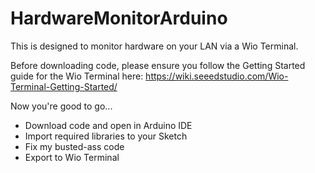 # HardwareMonitorArduino

This is designed to monitor hardware on your LAN via a Wio Terminal.

Before downloading code, please ensure you follow the Getting Started guide for the Wio Terminal here: https://wiki.seeedstudio.com/Wio-Terminal-Getting-Started/

Now you're good to go...

- Download code and open in Arduino IDE
- Import required libraries to your Sketch
- Fix my busted-ass code
- Export to Wio Terminal
